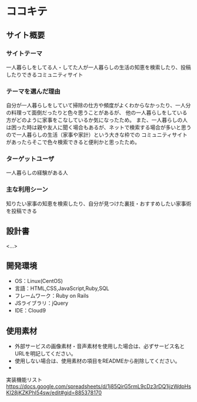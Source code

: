 # ココキテ

## サイト概要
### サイトテーマ
一人暮らしをしてる人・してた人が一人暮らしの生活の知恵を検索したり、投稿したりできるコミュニティサイト

### テーマを選んだ理由
自分が一人暮らしをしていて掃除の仕方や頻度がよくわからなかったり、一人分の料理って面倒だったりと色々思うことがあるが、
他の一人暮らしをしている方がどのように家事をこなしているか気になったため。
また、一人暮らしの人は困った時は親や友人に聞く場合もあるが、ネットで検索する場合が多いと思うので一人暮らしの生活（家事や家計）という大きな枠での
コミュニティサイトがあったらそこで色々検索できると便利かと思ったため。

### ターゲットユーザ
一人暮らしの経験がある人

### 主な利用シーン
知りたい家事の知恵を検索したり、自分が見つけた裏技・おすすめしたい家事術を投稿できる

## 設計書
<...>

## 開発環境
- OS：Linux(CentOS)
- 言語：HTML,CSS,JavaScript,Ruby,SQL
- フレームワーク：Ruby on Rails
- JSライブラリ：jQuery
- IDE：Cloud9

## 使用素材
- 外部サービスの画像素材・音声素材を使用した場合は、必ずサービス名とURLを明記してください。
- 使用しない場合は、使用素材の項目をREADMEから削除してください。
-
実装機能リスト
https://docs.google.com/spreadsheets/d/1j85QirG5rmL9cDz3rDQ1ijzWdpHsKI28jKZKPhI54sw/edit#gid=885378170